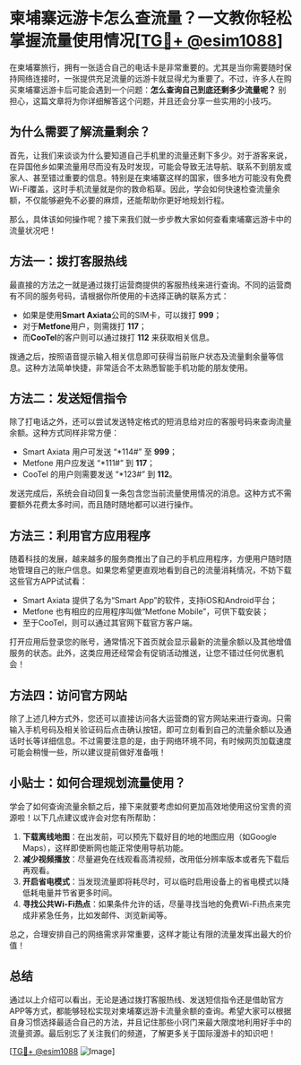 # 柬埔寨远游卡怎么查流量？一文教你轻松掌握流量使用情况[[TG💪+ @esim1088](https://t.me/s/esim1088)]

在柬埔寨旅行，拥有一张适合自己的电话卡是非常重要的。尤其是当你需要随时保持网络连接时，一张提供充足流量的远游卡就显得尤为重要了。不过，许多人在购买柬埔寨远游卡后可能会遇到一个问题：**怎么查询自己到底还剩多少流量呢？** 别担心，这篇文章将为你详细解答这个问题，并且还会分享一些实用的小技巧。

## 为什么需要了解流量剩余？

首先，让我们来谈谈为什么要知道自己手机里的流量还剩下多少。对于游客来说，在异国他乡如果流量用尽而没有及时发现，可能会导致无法导航、联系不到朋友或家人、甚至错过重要的信息。特别是在柬埔寨这样的国家，很多地方可能没有免费Wi-Fi覆盖，这时手机流量就是你的救命稻草。因此，学会如何快速检查流量余额，不仅能够避免不必要的麻烦，还能帮助你更好地规划行程。

那么，具体该如何操作呢？接下来我们就一步步教大家如何查看柬埔寨远游卡中的流量状况吧！

## 方法一：拨打客服热线

最直接的方法之一就是通过拨打运营商提供的客服热线来进行查询。不同的运营商有不同的服务号码，请根据你所使用的卡选择正确的联系方式：

- 如果是使用**Smart Axiata**公司的SIM卡，可以拨打 **999**；
- 对于**Metfone**用户，则需拨打 **117**；
- 而**CooTel**的客户则可以通过拨打 **112** 来获取相关信息。

拨通之后，按照语音提示输入相关信息即可获得当前账户状态及流量剩余量等信息。这种方法简单快捷，非常适合不太熟悉智能手机功能的朋友使用。

## 方法二：发送短信指令

除了打电话之外，还可以尝试发送特定格式的短消息给对应的客服号码来查询流量余额。这种方式同样非常方便：

- Smart Axiata 用户可发送 “*114#” 至 **999**；
- Metfone 用户应发送 “*111#” 到 **117**；
- CooTel 的用户则需要发送 “*123#” 到 **112**。

发送完成后，系统会自动回复一条包含您当前流量使用情况的消息。这种方式不需要额外花费太多时间，而且随时随地都可以进行操作。

## 方法三：利用官方应用程序

随着科技的发展，越来越多的服务商推出了自己的手机应用程序，方便用户随时随地管理自己的账户信息。如果您希望更直观地看到自己的流量消耗情况，不妨下载这些官方APP试试看：

- Smart Axiata 提供了名为“Smart App”的软件，支持iOS和Android平台；
- Metfone 也有相应的应用程序叫做“Metfone Mobile”，可供下载安装；
- 至于CooTel，则可以通过其官网下载官方客户端。

打开应用后登录您的账号，通常情况下首页就会显示最新的流量余额以及其他增值服务的状态。此外，这类应用还经常会有促销活动推送，让您不错过任何优惠机会！

## 方法四：访问官方网站

除了上述几种方式外，您还可以直接访问各大运营商的官方网站来进行查询。只需输入手机号码及相关验证码后点击确认按钮，即可立刻看到自己的流量余额以及通话时长等详细信息。不过需要注意的是，由于网络环境不同，有时候网页加载速度可能会稍慢一些，所以建议提前做好准备哦！

## 小贴士：如何合理规划流量使用？

学会了如何查询流量余额之后，接下来就要考虑如何更加高效地使用这份宝贵的资源啦！以下几点建议或许会对您有所帮助：

1. **下载离线地图**：在出发前，可以预先下载好目的地的地图应用（如Google Maps），这样即使断网也能正常使用导航功能。
2. **减少视频播放**：尽量避免在线观看高清视频，改用低分辨率版本或者先下载后再观看。
3. **开启省电模式**：当发现流量即将耗尽时，可以临时启用设备上的省电模式以降低耗电量并节省更多时间。
4. **寻找公共Wi-Fi热点**：如果条件允许的话，尽量寻找当地的免费Wi-Fi热点来完成非紧急任务，比如发邮件、浏览新闻等。

总之，合理安排自己的网络需求非常重要，这样才能让有限的流量发挥出最大的价值！

## 总结

通过以上介绍可以看出，无论是通过拨打客服热线、发送短信指令还是借助官方APP等方式，都能够轻松实现对柬埔寨远游卡流量余额的查询。希望大家可以根据自身习惯选择最适合自己的方法，并且记住那些小窍门来最大限度地利用好手中的流量资源。最后别忘了关注我们的频道，了解更多关于国际漫游卡的知识吧！

[[TG💪+ @esim1088](https://t.me/s/esim1088) ![Image](https://i.postimg.cc/4NQfJmqS/Snipaste-2025-05-13-00-14-12.png)]